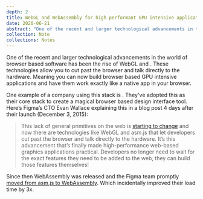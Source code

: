 ```yaml
---
depth: 2
title: WebGL and WebAssembly for high performant GPU intensive applications
date: 2020-06-21
abstract: "One of the recent and larger technological advancements in the world of browser based software has been the rise of WebGl and WebAssembly. These technologies allow you to cut past the browser and talk directly to the hardware. Meaning you can now build browser based GPU intensive applications and have them work exactly like a native app in your browser."
collection: Note
collections: Notes
---
```

One of the recent and larger technological advancements in the world of browser based software has been the rise of <inter-link href="webgl">WebGL</inter-link> and <inter-link href="webassembly"></inter-link>. These technologies allow you to cut past the browser and talk directly to the hardware. Meaning you can now build browser based GPU intensive applications and have them work exactly like a native app in your browser.

One example of a company using this stack is <inter-link href="figma"></inter-link>. They've adopted this as their core stack to create a magical browser based design interface tool. Here’s Figma’s CTO Evan Wallace explaining this in a blog post 4 days after their launch (December 3, 2015):

> This lack of general primitives on the web is [starting to change](https://extensiblewebmanifesto.org/) and now there are technologies like WebGL and asm.js that let developers cut past the browser and talk directly to the hardware. It’s this advancement that’s finally made high-performance web-based graphics applications practical. Developers no longer need to wait for the exact features they need to be added to the web, they can build those features themselves!

Since then WebAssembly was released and the Figma team promptly [moved from asm.js to WebAssembly](https://www.figma.com/blog/webassembly-cut-figmas-load-time-by-3x/). Which incidentally improved their load time by 3x.